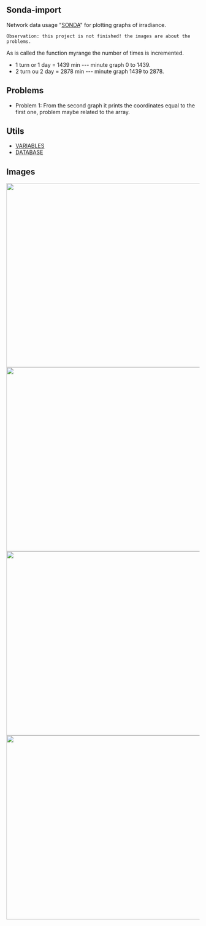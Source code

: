 ## Sonda-import
Network data usage "[SONDA](http://sonda.ccst.inpe.br/)" for plotting graphs of irradiance.

``` Observation: this project is not finished! the images are about the problems. ```

As is called the function myrange the number of times is incremented.
* 1 turn or 1 day = 1439 min --- minute graph 0 to 1439.
* 2 turn ou 2 day = 2878 min --- minute graph 1439 to 2878.

## Problems
* Problem 1: From the second graph it prints the coordinates equal to the first one, problem maybe related to the array.

## Utils
* [VARIABLES](http://sonda.ccst.inpe.br/infos/variaveis.html)
* [DATABASE](http://sonda.ccst.inpe.br/basedados/index.html)

## Images
 <img width="640" height="480" src="https://raw.githubusercontent.com/LuizFelipeNeves/Sonda-import/master/Figure_0.png">
 <img width="640" height="480" src="https://raw.githubusercontent.com/LuizFelipeNeves/Sonda-import/master/Figure_1.png">
 <img width="640" height="480" src="https://raw.githubusercontent.com/LuizFelipeNeves/Sonda-import/master/Figure_2.png">
 <img width="640" height="480" src="https://raw.githubusercontent.com/LuizFelipeNeves/Sonda-import/master/Figure_3.png">
